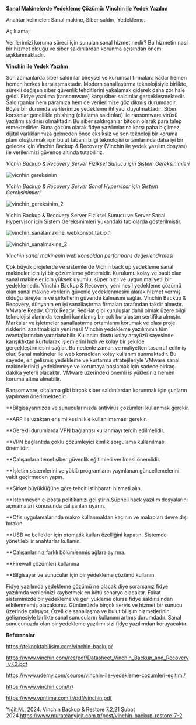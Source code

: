 **Sanal Makinelerde Yedekleme Çözümü: Vinchin ile Yedek Yazılım**

Anahtar kelimeler: Sanal makine, Siber saldırı, Yedekleme.

Açıklama;

Verilerimizi koruma süreci için sunulan sanal hizmet nedir? 
Bu hizmetin nasıl bir hizmet olduğu ve siber saldırılardan korunma açısından önemi açıklanmaktadır.

**Vinchin ile Yedek Yazılım**

Son zamanlarda siber saldırılar bireysel ve kurumsal firmalara kadar hemen hemen herkes karşılaşmaktadır. 
Modern sanallaştırma teknolojisiyle birlikte, sürekli değişen siber güvenlik tehditlerini yakalamak giderek daha zor hale geldi. 
Fidye yazılıma (ransomware) karşı siber saldırılar gerçekleşmektedir.
Saldırganlar hem paramıza hem de verilerimize göz dikmiş durumdadır. Böyle bir durumda verilerimize yedekleme ihtiyacı duyulmaktadır. 
Siber korsanlar genellikle phishing (oltalama saldırıları) ile ransomware virüsü yazılımı saldırısı olmaktadır.
Bu siber saldırganlar bitcoin olarak para talep etmektedirler.
Buna çözüm olarak fidye yazılımlarına karşı paha biçilmez dijital varlıklarımıza gelmeden önce eksiksiz ve son teknoloji bir koruma planı oluşturmak için bulut tabanlı bilgi teknolojisi ortamlarında daha iyi bir gelecek için Vinchin Backup & Recovery (Vinchin ile yedek yazılım dosyası) ile verilerimizi güvence altında tutabiliriz.

*Vichin Backup & Recovery Server Fiziksel Sunucu için Sistem Gereksinimleri*

![vicnhin gereksinim](https://github.com/user-attachments/assets/179f1a8f-1652-4dbf-a58e-6b86284f238b)

*Vichin Backup & Recovery Server Sanal Hypervisor için Sistem Gereksinimleri*

![vinchin_gereksinim_2](https://github.com/user-attachments/assets/cd0a4715-bfba-4bb0-8bc1-be00301a39f8)

Vichin Backup & Recovery Server Fiziksel Sunucu ve Server Sanal Hypervisor için Sistem Gereksinimleri yukarıdaki tablolarda gösterilmiştir.

![vinchin_sanalamakine_webkonsol_takip_1](https://github.com/user-attachments/assets/a6d8c572-ed7e-48b7-8563-960446b12058)

![vinchin_sanalmakine_2](https://github.com/user-attachments/assets/b7f86236-6a94-4876-87aa-0c638e408310)


*Vinchin sanal makinenin web konsoldan performans değerlendirmesi*

Çok büyük projelerde ve sistemlerde Vichin back up yedekleme sanal makineler için iyi bir çözümleme yöntemidir. 
Kurulumu kolay ve basit olan sanal makineler için yüksek uyumlu, süper hızlı ve uygun maliyetli bir yedeklemedir. 
Vinchin Backup & Recovery, yeni nesil yedekleme çözümü olan sanal makine verilerin güvenle yedeklenmesini alarak hizmet vermiş olduğu bireylerin ve şirketlerin güvende kalmasını sağlar. Vinchin Backup & Recovery, dünyanın en iyi sanallaştırma firmaları tarafından takdir almıştır. VMware Ready, Citrix Ready, RedHat gibi kuruluşlar dahil olmak üzere bilgi teknolojisi alanında kendini kanıtlamış bir çok kuruluştan sertifika almıştır. Markalar ve işletmeler sanallaştırma ortamlarını korumak ve olası proje risklerini azaltmak için yeni nesil Vinchin yedekleme yazılımının tüm avantajlarından yararlanabilir. Kullanıcı dostu kolay arayüzü sayesinde karışıklıktan kurtularak işlemlerini hızlı ve kolay bir şekilde gerçekleştirmesini sağlar. Bu nedenle zaman ve maliyetten tasarruf edilmiş olur. Sanal makineler ile web konsoldan kolay kullanım sunmaktadır. Bu sayede, en gelişmiş yedekleme ve kurtarma stratejileriyle VMware sanal makinelerinizi yedeklemeye ve korumaya başlamak için sadece birkaç dakika yeterli olacaktır. VMware üzerindeki önemli iş yükleriniz hemen koruma altına alınabilir.

Ransomware, oltalama gibi birçok siber saldırılardan korunmak için şunların yapılması önerilmektedir:

**Bilgisayarınızda ve sunucularınızda antivirüs çözümleri kullanmak gerekir.

**ARP ile uzaktan erişimi kesinlikle kullanılmaması gerekir.

**Gerekli durumlarda VPN bağlantısı kullanmayı tercih edilmelidir.

**VPN bağlantıda çoklu çözümleyici kimlik sorgulama kullanılması önemlidir.

**Çalışanlara temel siber güvenlik eğitimleri verilmesi önemlidir.

**İşletim sistemlerini ve yüklü programların yayınlanan güncellemelerini vakit geçirmeden yapın.

**Şirket büyüklüğüne göre tehdit istihbaratı hizmeti alın.

**İstenmeyen e-posta politikanızı geliştirin.Şüpheli hack yazılım dosyalarını açmamaları konusunda çalışanları uyarın.

**Ofis uygulamalarında makro kullanmaktan kaçının ve makroları devre dışı bırakın.

**USB ve bellekler için otomatik kullan özelliğini kapatın. Sistemde yönetilebilir anahtarlar kullanın.

**Çalışanlarınız farklı bölümlenmiş ağlara ayırma.

**Firewall çözümleri kullanma

**Bilgisayar ve sunucular için bir yedekleme çözümü kullanın.

Fidye yazılımda yedekleme çözümü ne olacak diye sorarsanız fidye yazılımda verilerinizi kaybetmek en kötü senaryo olacaktır. Fakat sisteminizde bir yedekleme ve geri yükleme olursa fidye saldırısından etkilenmemiş olacaksınız. Günümüzde birçok servis ve hizmet bir sunucu üzerinde çalışıyor. Özellikle sanallaşma ve bulut bilişim hizmetlerinin gelişmesiyle birlikte sanal sunucuların kullanımı artmış durumdadır. Sanal sunucunuzda olan bir yedekleme yazılımı sizi fidye yazılımdan koruyacaktır.

**Referanslar**

https://teknoktabilisim.com/vinchin-backup/

https://www.vinchin.com/res/pdf/Datasheet_Vinchin_Backup_and_Recovery_v7.2.pdf

https://www.udemy.com/course/vinchin-ile-yedekleme-cozumleri-egitimi/

https://www.vinchin.com/tr/

https://www.vpntime.com.tr/pdf/vinchin.pdf

Yiğit,M., 2024. Vinchin Backup & Restore 7.2,21 Şubat 2024.https://www.muratcanyigit.com.tr/post/vinchin-backup-restore-7-2
